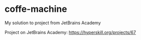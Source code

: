 # coffe-machine

My solution to project from JetBrains Academy

Project on JetBrains Academy: https://hyperskill.org/projects/67

